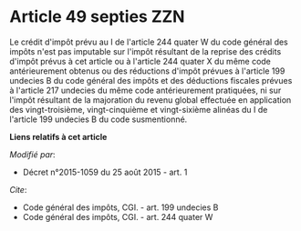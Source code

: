 # Article 49 septies ZZN

Le crédit d'impôt prévu au I de l'article 244 quater W du code général des impôts n'est pas imputable sur l'impôt résultant
de la reprise des crédits d'impôt prévus à cet article ou à l'article 244 quater X du même code antérieurement obtenus ou des
réductions d'impôt prévues à l'article 199 undecies B du code général des impôts et des déductions fiscales prévues à
l'article 217 undecies du même code antérieurement pratiquées, ni sur l'impôt résultant de la majoration du revenu global
effectuée en application des vingt-troisième, vingt-cinquième et vingt-sixième alinéas du I de l'article 199 undecies B du
code susmentionné.

**Liens relatifs à cet article**

_Modifié par_:

  - Décret n°2015-1059 du 25 août 2015 - art. 1

_Cite_:

  - Code général des impôts, CGI. - art. 199 undecies B
  - Code général des impôts, CGI. - art. 244 quater W
